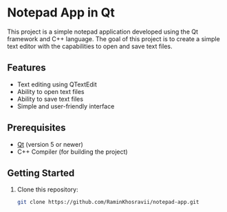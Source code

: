# Notepad App in Qt

This project is a simple notepad application developed using the Qt framework and C++ language. The goal of this project is to create a simple text editor with the capabilities to open and save text files.

## Features

- Text editing using QTextEdit
- Ability to open text files
- Ability to save text files
- Simple and user-friendly interface

## Prerequisites

- [Qt](https://www.qt.io/download) (version 5 or newer)
- C++ Compiler (for building the project)

## Getting Started

1. Clone this repository:
   ```bash
   git clone https://github.com/RaminKhosravii/notepad-app.git
